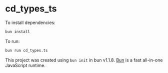 # cd_types_ts

To install dependencies:

```bash
bun install
```

To run:

```bash
bun run cd_types.ts
```

This project was created using `bun init` in bun v1.1.8. [Bun](https://bun.sh) is a fast all-in-one JavaScript runtime.
